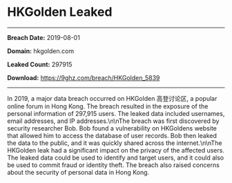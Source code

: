 # HKGolden Leaked

------------
**Breach Date:** 2019-08-01

**Domain:** hkgolden.com

**Leaked Count:** 297915

**Download:** https://9ghz.com/breach/HKGolden_5839

------------
In 2019, a major data breach occurred on HKGolden 高登讨论区, a popular online forum in Hong Kong. The breach resulted in the exposure of the personal information of 297,915 users. The leaked data included usernames, email addresses, and IP addresses.\n\nThe breach was first discovered by security researcher Bob. Bob found a vulnerability on HKGoldens website that allowed him to access the database of user records. Bob then leaked the data to the public, and it was quickly shared across the internet.\n\nThe HKGolden leak had a significant impact on the privacy of the affected users. The leaked data could be used to identify and target users, and it could also be used to commit fraud or identity theft. The breach also raised concerns about the security of personal data in Hong Kong.
